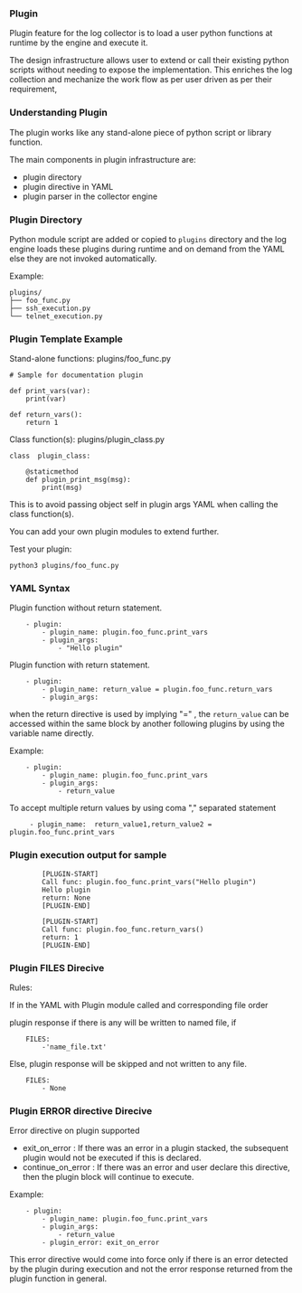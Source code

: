 ### Plugin

Plugin feature for the log collector is to load a user python functions at runtime by the engine and execute it.

The design infrastructure allows user to extend or call their existing python scripts without needing to expose
the implementation.  This enriches the log collection and mechanize the work flow as per user driven as per
their requirement,

### Understanding Plugin
The plugin works like any stand-alone piece of python script or library function.

The main components in plugin infrastructure are:

- plugin directory
- plugin directive in YAML
- plugin parser in the collector engine

### Plugin Directory
Python module script are added or copied to `plugins` directory and the log engine loads these plugins during
runtime and on demand from the YAML else they are not invoked automatically.

Example:
```
plugins/
├── foo_func.py
├── ssh_execution.py
└── telnet_execution.py

```

### Plugin Template Example

Stand-alone functions: plugins/foo_func.py
```
# Sample for documentation plugin

def print_vars(var):
    print(var)

def return_vars():
    return 1
```

Class function(s): plugins/plugin_class.py
```
class  plugin_class:

    @staticmethod
    def plugin_print_msg(msg):
        print(msg)
```

This is to avoid passing object self in plugin args YAML  when calling the class function(s).

You can add your own plugin modules to extend further.

Test your plugin:
```
python3 plugins/foo_func.py
```

### YAML Syntax

Plugin function without return statement.
```
    - plugin:
        - plugin_name: plugin.foo_func.print_vars
        - plugin_args:
            - "Hello plugin"
```

Plugin function with return statement.
```
    - plugin:
        - plugin_name: return_value = plugin.foo_func.return_vars
        - plugin_args:
```

when the return directive is used by implying "=" , the `return_value`
can be accessed within the same block by another following plugins
by using the variable name directly.

Example:
```
    - plugin:
        - plugin_name: plugin.foo_func.print_vars
        - plugin_args:
            - return_value
```

To accept multiple return values by using coma  "," separated statement
```
     - plugin_name:  return_value1,return_value2 = plugin.foo_func.print_vars
```

### Plugin execution output for sample


```
        [PLUGIN-START]
        Call func: plugin.foo_func.print_vars("Hello plugin")
        Hello plugin
        return: None
        [PLUGIN-END]

        [PLUGIN-START]
        Call func: plugin.foo_func.return_vars()
        return: 1
        [PLUGIN-END]
```

### Plugin FILES Direcive

Rules:

If in the YAML with Plugin module called and corresponding file order

plugin response if there is any will be written to named file, if

```
    FILES:
        -'name_file.txt'
```

Else, plugin response will be skipped and not written to any file.
```
    FILES:
        - None
```

### Plugin ERROR directive Direcive

Error directive on plugin supported
- exit_on_error       : If there was an error in a plugin stacked, the subsequent
                        plugin would not be executed if this is declared.
- continue_on_error   : If there was an error and user declare this directive,
                        then the plugin block will continue to execute.

Example:
```
    - plugin:
        - plugin_name: plugin.foo_func.print_vars
        - plugin_args:
            - return_value
        - plugin_error: exit_on_error
```

This error directive would come into force only if there is an error detected
by the plugin during execution and not the error response returned from the plugin
function in general.
